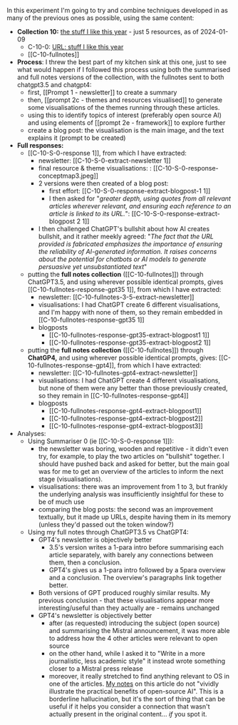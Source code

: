 
In this experiment I'm going to try and combine techniques developed in as many of the previous ones as possible, using the same content:

* **Collection 10:** [the stuff I like this year](https://myhub.ai/@mathewlowry/?quality=all&types=like&timeframe=this_year) - just 5 resources, as of 2024-01-09
	* C-10-0: [URL: stuff I like this year](https://myhub.ai/@mathewlowry/?quality=all&types=like&timeframe=this_year)
	* [[C-10-fullnotes]]
* **Process**: I threw the best part of my kitchen sink at this one, just to see what would happen if I followed this process using both the summarised and full notes versions of the collection, with the fullnotes sent to both chatgpt3.5 and chatgpt4:
	* first, [[Prompt 1 - newsletter]] to create a summary
	* then, [[prompt 2c - themes and resources visualised]] to generate some visualisations of the themes running through these articles. 
	* using this to identify topics of interest (preferably open source AI) and using elements of [[prompt 2e - framework]] to explore further
	* create a blog post: the visualisation is the main image, and the text explains it (prompt to be created)
* **Full responses:** 
	* [[C-10-S-0-response 1]], from which I have extracted:
		* newsletter: [[C-10-S-0-extract-newsletter 1]]
		* final resource & theme visualisations: : [[C-10-S-0-response-conceptmap3.jpeg]]
		* 2 versions were then created of a blog post: 
			* first effort: [[C-10-S-0-response-extract-blogpost-1 1]]
			* I then asked for "*greater depth, using quotes from all relevant articles wherever relevant, and ensuring each reference to an article is linked to its URL.*": [[C-10-S-0-response-extract-blogpost 2 1]]
		* I then challenged ChatGPT's bullshit about how AI creates bullshit, and it rather meekly agreed: "*The fact that the URL provided is fabricated emphasizes the importance of ensuring the reliability of AI-generated information. It raises concerns about the potential for chatbots or AI models to generate persuasive yet unsubstantiated text*"
	* putting the **full notes collection** ([[C-10-fullnotes]]) through ChatGPT3.5, and using wherever possible identical prompts, gives [[C-10-fullnotes-response-gpt35 1]], from which I have extracted: 
		* newsletter: [[C-10-fullnotes-3-5-extract-newsletter]]
		* visualisations: I had ChatGPT create 6 different visualisations, and I'm happy with none of them, so they remain embedded in [[C-10-fullnotes-response-gpt35 1]]
		* blogposts
			* [[C-10-fullnotes-response-gpt35-extract-blogpost1 1]]
			* [[C-10-fullnotes-response-gpt35-extract-blogpost2 1]]
	* putting the **full notes collection** ([[C-10-fullnotes]]) through **ChatGP4,** and using wherever possible identical prompts, gives: [[C-10-fullnotes-response-gpt4]], from which I have extracted:
		* newsletter: [[C-10-fullnotes-gpt4-extract-newsletter]]
		* visualisations: I had ChatGPT create 4 different visualisations, but none of them were any better than those previously created, so they remain in [[C-10-fullnotes-response-gpt4]]
		* blogposts
			* [[C-10-fullnotes-response-gpt4-extract-blogpost1]]
			* [[C-10-fullnotes-response-gpt4-extract-blogpost2]]
			* [[C-10-fullnotes-response-gpt4-extract-blogpost3]]
* Analyses: 
	* Using Summariser 0 (ie [[C-10-S-0-response 1]]):
		* the newsletter was boring, wooden and repetitive - it didn't even try, for example, to play the two articles on "bullshit" together. I should have pushed back and asked for better, but the main goal was for me to get an overview of the articles to inform the next stage (visualisations). 
		* visualisations: there was an improvement from 1 to 3, but frankly the underlying analysis was insufficiently insightful for these to be of much use
		* comparing the blog posts: the second was an improvement textually, but it made up URLs, despite having them in its memory (unless they'd passed out the token window?)
	* Using my full notes through ChatGPT3.5 vs ChatGPT4: 
		* GPT4's newsletter is objectively better 
			* 3.5's version writes a 1-para intro before summarising each article separately, with barely any connections between them, then a conclusion.
			* GPT4's gives us a 1-para intro followed by a 5para overview and a conclusion. The overview's paragraphs link together better.
		* Both versions of GPT produced roughly similar results. My previous conclusion - that these visualisations appear more interesting/useful than they actually are - remains unchanged
		* GPT4's newsletter is objectively better
			* after (as requested) introducing the subject (open source) and summarising the Mistral announcement, it was more able to address how the 4 other articles were relevant to open source
			* on the other hand, while I asked it to "Write in a more journalistic, less academic style" it instead wrote something closer to a Mistral press release
			* moreover, it really stretched to find anything relevant to OS in one of the articles. [My notes](https://myhub.ai/items/i-trained-chatgpt-on-my-notes-to-create-content-heres-what-happened) on this article do not "vividly illustrate the practical benefits of open-source AI". This is a borderline hallucination, but it's the sort of thing that can be useful if it helps you consider a connection that wasn't actually present in the original content... *if* you spot it.

